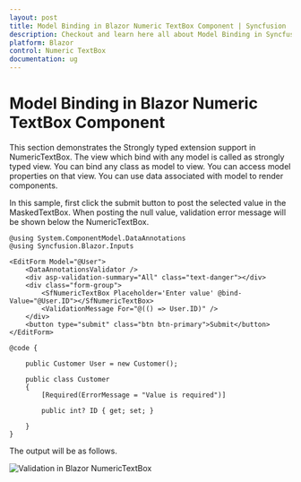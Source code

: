 ```yaml
---
layout: post
title: Model Binding in Blazor Numeric TextBox Component | Syncfusion
description: Checkout and learn here all about Model Binding in Syncfusion Blazor Numeric TextBox component and more.
platform: Blazor
control: Numeric TextBox
documentation: ug
---
```


# Model Binding in Blazor Numeric TextBox Component

This section demonstrates the Strongly typed extension support in NumericTextBox. The view which bind with any model is called as strongly typed view. You can bind any class as model to view. You can access model properties on that view. You can use data associated with model to render components.

In this sample, first click the submit button to post the selected value in the MaskedTextBox. When posting the null value, validation error message will be shown below the NumericTextBox.

```cshtml
@using System.ComponentModel.DataAnnotations
@using Syncfusion.Blazor.Inputs

<EditForm Model="@User">
    <DataAnnotationsValidator />
    <div asp-validation-summary="All" class="text-danger"></div>
    <div class="form-group">
        <SfNumericTextBox Placeholder='Enter value' @bind-Value="@User.ID"></SfNumericTextBox>
        <ValidationMessage For="@(() => User.ID)" />
    </div>
    <button type="submit" class="btn btn-primary">Submit</button>
</EditForm>

@code {

    public Customer User = new Customer();

    public class Customer
    {
        [Required(ErrorMessage = "Value is required")]

        public int? ID { get; set; }

    }
}
```

The output will be as follows.

![Validation in Blazor NumericTextBox](../images/blazor-numerictextbox-validation.png)